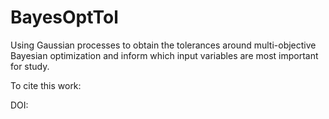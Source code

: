 # BayesOptTol
Using Gaussian processes to obtain the tolerances around multi-objective Bayesian optimization and inform which input variables are most important for study.

To cite this work:

DOI:
